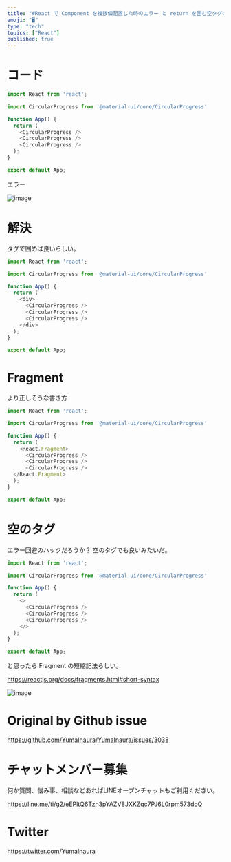 ```yaml
---
title: "#React で Component を複数個配置した時のエラー と return を囲む空タグの意味 /  Parsing error: "
emoji: "🖥"
type: "tech"
topics: ["React"]
published: true
---
```


# コード

```js
import React from 'react';

import CircularProgress from '@material-ui/core/CircularProgress'

function App() {
  return (
    <CircularProgress />
    <CircularProgress />
    <CircularProgress />
  );
}

export default App;
```

エラー

![image](https://user-images.githubusercontent.com/13635059/76724553-aafdd400-678e-11ea-8b4a-b823184c770a.png)


# 解決

タグで囲めば良いらしい。

```js
import React from 'react';

import CircularProgress from '@material-ui/core/CircularProgress'

function App() {
  return (
    <div>
      <CircularProgress />
      <CircularProgress />
      <CircularProgress />
    </div>
  );
}

export default App;

```

# Fragment

より正しそうな書き方

```js
import React from 'react';

import CircularProgress from '@material-ui/core/CircularProgress'

function App() {
  return (
    <React.Fragment>
      <CircularProgress />
      <CircularProgress />
      <CircularProgress />
  </React.Fragment>
  );
}

export default App;
```

# 空のタグ

エラー回避のハックだろうか？ 空のタグでも良いみたいだ。

```js
import React from 'react';

import CircularProgress from '@material-ui/core/CircularProgress'

function App() {
  return (
    <>
      <CircularProgress />
      <CircularProgress />
      <CircularProgress />
    </>
  );
}

export default App;

```

と思ったら Fragment の短縮記法らしい。

https://reactjs.org/docs/fragments.html#short-syntax

![image](https://user-images.githubusercontent.com/13635059/76804771-776b8a00-6820-11ea-9528-0e43e19ccd51.png)


# Original by Github issue

https://github.com/YumaInaura/YumaInaura/issues/3038








<!-- Update From Qiita API -->

# チャットメンバー募集


何か質問、悩み事、相談などあればLINEオープンチャットもご利用ください。

https://line.me/ti/g2/eEPltQ6Tzh3pYAZV8JXKZqc7PJ6L0rpm573dcQ





# Twitter


https://twitter.com/YumaInaura


<!-- Update From Qiita API -->



